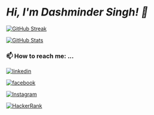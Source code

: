 
<!--
**Dashminder-Singh/Dashminder-Singh** is a ✨ _special_ ✨ repository because its `README.md` (this file) appears on your GitHub profile.

Here are some ideas to get you started:

- 🔭 I’m currently working on ...
- 🌱 I’m currently learning ...
- 👯 I’m looking to collaborate on ...
- 🤔 I’m looking for help with ...
- 💬 Ask me about ...
- 📫 How to reach me: ...
- 😄 Pronouns: ...
- ⚡ Fun fact: ...
-->

# *Hi, I'm Dashminder Singh! 👋*

[![GitHub Streak](https://github-readme-streak-stats.herokuapp.com?user=Dashminder-Singh&date_format=M%20j%5B%2C%20Y%5D)](https://git.io/streak-stats)

[![GitHub Stats](https://github-readme-stats.vercel.app/api/top-langs/?username=Dashminder-Singh)](https://git.io/stats)

### 📫 How to reach me: ...

[![linkedin](https://img.shields.io/badge/linkedin-0A66C2?style=for-the-badge&logo=linkedin&logoColor=white)](https://www.linkedin.com/in/dashminder-singh)

[![facebook](https://img.shields.io/badge/Facebook-1877F2?style=for-the-badge&logo=facebook&logoColor=white)](https://www.facebook.com/dashmindersingh.as)

[![Instagram](https://img.shields.io/badge/Instagram-E4405F?style=for-the-badge&logo=instagram&logoColor=white)](https://www.instagram.com/__dashmindersingh__/)

[![HackerRank](https://img.shields.io/badge/-Hackerrank-2EC866?style=for-the-badge&logo=HackerRank&logoColor=white)](https://www.hackerrank.com/dashmindersingh1)
